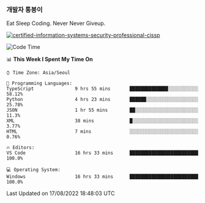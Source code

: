 ### 개발자 통붕이
Eat Sleep Coding.
Never Never Giveup.

[![certified-information-systems-security-professional-cissp](https://user-images.githubusercontent.com/44606727/157613689-acd84ec6-5f8f-4e79-89d9-a8d51f033634.png)](https://www.credly.com/badges/f394a010-85a0-450b-9136-8043af01d71c/public_url)

<!--START_SECTION:waka-->
![Code Time](http://img.shields.io/badge/Code%20Time-812%20hrs%2047%20mins-blue)

📊 **This Week I Spent My Time On** 

```text
⌚︎ Time Zone: Asia/Seoul

💬 Programming Languages: 
TypeScript               9 hrs 55 mins       ██████████████░░░░░░░░░░░   58.12% 
Python                   4 hrs 23 mins       ██████░░░░░░░░░░░░░░░░░░░   25.78% 
JSON                     1 hr 55 mins        ██░░░░░░░░░░░░░░░░░░░░░░░   11.3% 
XML                      38 mins             █░░░░░░░░░░░░░░░░░░░░░░░░   3.77% 
HTML                     7 mins              ░░░░░░░░░░░░░░░░░░░░░░░░░   0.76%

🔥 Editors: 
VS Code                  16 hrs 33 mins      █████████████████████████   100.0%

💻 Operating System: 
Windows                  16 hrs 33 mins      █████████████████████████   100.0%

```


 Last Updated on 17/08/2022 18:48:03 UTC
<!--END_SECTION:waka-->

